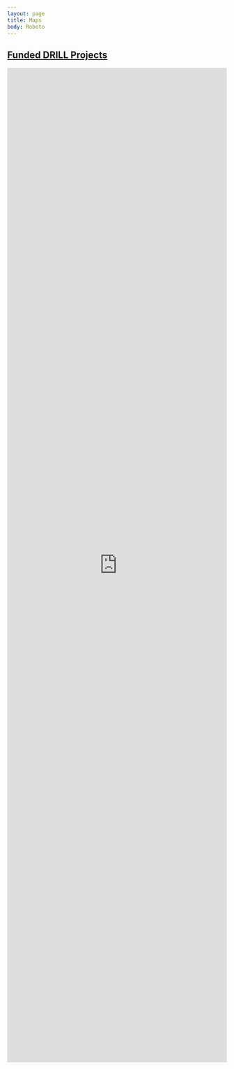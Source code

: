 ```yaml
---
layout: page
title: Maps
body: Roboto
---
```



## [Funded DRILL Projects](funded_map.html)


<iframe src="http://evanodell.com/maps/funded_map.html" style="border: none; width: 100%; height: 2280px;"></iframe>
